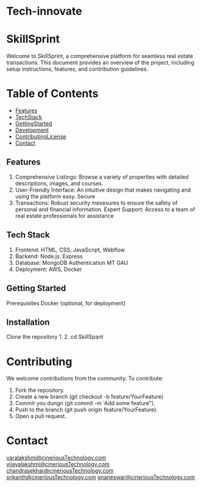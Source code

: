 # Tech-innovate
 
# SkillSprint

Welcome to SkillSprint, a comprehensive platform for seamless real estate transactions. This document provides an overview of the project, including setup instructions, features, and contribution guidelines.

# Table of Contents

- [Features](#Features)
- [TechStack](#TechStack)
- [GettingStarted ](#GettingStarted )
- [Development](#Development) 
- [ContributingLicense ](#ContributingLicense )
- [Contact](#Contact)

## Features 

1. Comprehensive Listings: Browse a variety of properties with detailed descriptions, images, and courses. 
2. User-Friendly Interface: An intuitive design that makes navigating and using the platform easy. Secure 
3. Transactions: Robust security mesesures to ensure the safety of personal and financial information. 
Expert Support: Access to a team of real estate professionals for assistance 

## Tech Stack 

1. Frontend: HTML, CSS, JavaScript, Webflow 
2. Backend: Node.js. Express 
3. Database: MongoDB Authentication MT GAU 
4. Deployment: AWS, Docker 

## Getting Started

Prerequisites Docker (optional, for deployment) 

## Installation 

Clone the repository 
1. 
2. cd SkillSpant 

# Contributing 

We welcome contributions from the community. To contribute: 
1. Fork the repository. 
2. Create a new branch (git checkout -b feature/YourFeature) 
3. Commit you dungn (git commit -m 'Add some feature"). 
4. Push to the branch (git push origin feature/YourFeature). 
5. Open a pull request. 

# Contact
varalakshmi@cineriousTechnology.com
vijayalakshmi@cineriousTechnology.com
chandrasekhar@cineriousTechnology.com
srikanth@cineriousTechnology.com
gnaneswar@cineriousTechnology.com
